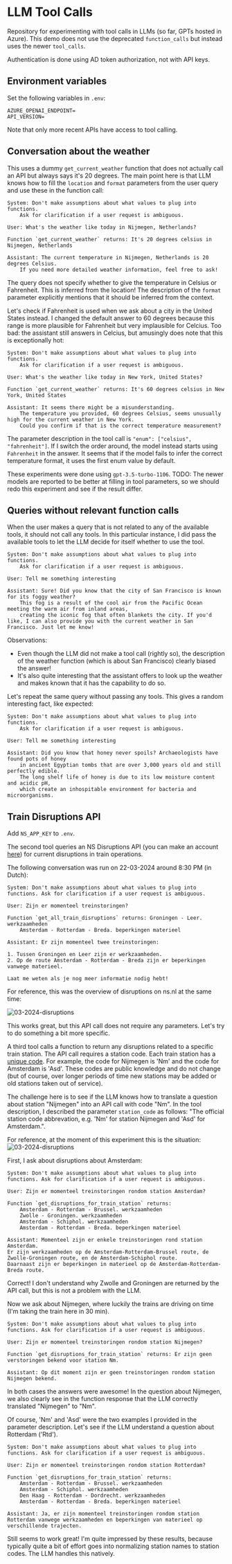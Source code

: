 # LLM Tool Calls

Repository for experimenting with tool calls in LLMs (so far, GPTs hosted in Azure).
This demo does not use the deprecated `function_calls` but instead uses the newer `tool_calls`.

Authentication is done using AD token authorization, not with API keys.

## Environment variables

Set the following variables in `.env`:

```
AZURE_OPENAI_ENDPOINT=
API_VERSION=
```

Note that only more recent APIs have access to tool calling.


## Conversation about the weather

This uses a dummy `get_current_weather` function that does not actually call an API but always says it's 20 degrees.
The main point here is that LLM knows how to fill the `location` and `format` parameters from the user query and use these in the function call:

```
System: Don't make assumptions about what values to plug into functions.
    Ask for clarification if a user request is ambiguous.

User: What's the weather like today in Nijmegen, Netherlands?

Function `get_current_weather` returns: It's 20 degrees celsius in Nijmegen, Netherlands

Assistant: The current temperature in Nijmegen, Netherlands is 20 degrees Celsius.
    If you need more detailed weather information, feel free to ask!
```

The query does not specify whether to give the temperature in Celsius or Fahrenheit.
This is inferred from the location!
The description of the `format` parameter explicitly mentions that it should be inferred from the context.

Let's check if Fahrenheit is used when we ask about a city in the United States instead.
I changed the default answer to 60 degrees because this range is more plausible for Fahrenheit but very implausible for Celcius.
Too bad: the assistant still answers in Celcius, but amusingly does note that this is exceptionally hot:

```
System: Don't make assumptions about what values to plug into functions.
    Ask for clarification if a user request is ambiguous.

User: What's the weather like today in New York, United States?

Function `get_current_weather` returns: It's 60 degrees celsius in New York, United States

Assistant: It seems there might be a misunderstanding.
    The temperature you provided, 60 degrees Celsius, seems unusually high for the current weather in New York.
    Could you confirm if that is the correct temperature measurement?
```

The parameter description in the tool call is `"enum": ["celsius", "fahrenheit"]`.
If I switch the order around, the model instead starts using `Fahrenheit` in the answer.
It seems that if the model fails to infer the correct temperature format, it uses the first enum value by default.

These experiments were done using `gpt-3.5-turbo-1106`.
TODO: The newer models are reported to be better at filling in tool parameters, so we should redo this experiment and see if the result differ.

## Queries without relevant function calls

When the user makes a query that is not related to any of the available tools, it should not call any tools.
In this particular instance, I did pass the available tools to let the LLM decide for itself whether to use the tool.

```
System: Don't make assumptions about what values to plug into functions.
    Ask for clarification if a user request is ambiguous.

User: Tell me something interesting

Assistant: Sure! Did you know that the city of San Francisco is known for its foggy weather?
    This fog is a result of the cool air from the Pacific Ocean meeting the warm air from inland areas,
    creating the iconic fog that often blankets the city. If you'd like, I can also provide you with the current weather in San Francisco. Just let me know!
```

Observations:

- Even though the LLM did not make a tool call (rightly so), the description of the weather function (which is about San Francisco) clearly biased the answer!
- It's also quite interesting that the assistant offers to look up the weather and makes known that it has the capability to do so.

Let's repeat the same query without passing any tools.
This gives a random interesting fact, like expected:

```
System: Don't make assumptions about what values to plug into functions.
    Ask for clarification if a user request is ambiguous.

User: Tell me something interesting

Assistant: Did you know that honey never spoils? Archaeologists have found pots of honey
    in ancient Egyptian tombs that are over 3,000 years old and still perfectly edible.
    The long shelf life of honey is due to its low moisture content and acidic pH,
    which create an inhospitable environment for bacteria and microorganisms.
```

## Train Disruptions API

Add `NS_APP_KEY` to `.env`.

The second tool queries an NS Disruptions API (you can make an account [here](https://apiportal.ns.nl/)) for current disruptions in train operations.

The following conversation was run on 22-03-2024 around 8:30 PM (in Dutch):

```
System: Don't make assumptions about what values to plug into functions. Ask for clarification if a user request is ambiguous.

User: Zijn er momenteel treinstoringen?

Function `get_all_train_disruptions` returns: Groningen - Leer. werkzaamheden
    Amsterdam - Rotterdam - Breda. beperkingen materieel

Assistant: Er zijn momenteel twee treinstoringen:

1. Tussen Groningen en Leer zijn er werkzaamheden.
2. Op de route Amsterdam - Rotterdam - Breda zijn er beperkingen vanwege materieel.

Laat me weten als je nog meer informatie nodig hebt!
```

For reference, this was the overview of disruptions on ns.nl at the same time:

![03-2024-disruptions]( data/22-03-2024-disruptions.png )

This works great, but this API call does not require any parameters.
Let's try to do something a bit more specific.

A third tool calls a function to return any disruptions related to a specific train station.
The API call requires a station code.
Each train station has a [unique code](https://wiki.ovinnederland.nl/wiki/Lijst_van_verkortingen_van_treinstations).
For example, the code for Nijmegen is 'Nm' and the code for Amsterdam is 'Asd'.
These codes are public knowledge and do not change (but of course, over longer periods of time new stations may be added or old stations taken out of service).

The challenge here is to see if the LLM knows how to translate a question about station "Nijmegen" into an API call with code "Nm".
In the tool description, I described the parameter `station_code` as follows: "The official station code abbrevation, e.g. 'Nm' for station Nijmegen and 'Asd' for Amsterdam.".

For reference, at the moment of this experiment this is the situation:
![03-2024-disruptions]( data/24-03-2024-disruptions.png )

First, I ask about disruptions about Amsterdam:

```
System: Don't make assumptions about what values to plug into functions. Ask for clarification if a user request is ambiguous.

User: Zijn er momenteel treinstoringen rondom station Amsterdam?

Function `get_disruptions_for_train_station` returns:
    Amsterdam - Rotterdam - Brussel. werkzaamheden
    Zwolle - Groningen. werkzaamheden
    Amsterdam - Schiphol. werkzaamheden
    Amsterdam - Rotterdam - Breda. beperkingen materieel

Assistant: Momenteel zijn er enkele treinstoringen rond station Amsterdam.
Er zijn werkzaamheden op de Amsterdam-Rotterdam-Brussel route, de Zwolle-Groningen route, en de Amsterdam-Schiphol route.
Daarnaast zijn er beperkingen in materieel op de Amsterdam-Rotterdam-Breda route.
```

Correct!
I don't understand why Zwolle and Groningen are returned by the API call, but this is not a problem with the LLM.

Now we ask about Nijmegen, where luckily the trains are driving on time (I'm taking the train here in 30 min).

```
System: Don't make assumptions about what values to plug into functions. Ask for clarification if a user request is ambiguous.

User: Zijn er momenteel treinstoringen rondom station Nijmegen?

Function `get_disruptions_for_train_station` returns: Er zijn geen verstoringen bekend voor station Nm.

Assistant: Op dit moment zijn er geen treinstoringen rondom station Nijmegen bekend.
```

In both cases the answers were awesome!
In the question about Nijmegen, we also clearly see in the function response that the LLM correctly translated "Nijmegen" to "Nm".

Of course, 'Nm' and 'Asd' were the two examples I provided in the parameter description.
Let's see if the LLM understand a question about Rotterdam ('Rtd').

```
System: Don't make assumptions about what values to plug into functions. Ask for clarification if a user request is ambiguous.

User: Zijn er momenteel treinstoringen rondom station Rotterdam?

Function `get_disruptions_for_train_station` returns:
    Amsterdam - Rotterdam - Brussel. werkzaamheden
    Amsterdam - Schiphol. werkzaamheden
    Den Haag - Rotterdam - Dordrecht. werkzaamheden
    Amsterdam - Rotterdam - Breda. beperkingen materieel

Assistant: Ja, er zijn momenteel treinstoringen rondom station Rotterdam vanwege werkzaamheden en beperkingen van materieel op verschillende trajecten.
```

Still seems to work great!
I'm quite impressed by these results, because typically quite a bit of effort goes into normalizing station names to station codes.
The LLM handles this natively.
